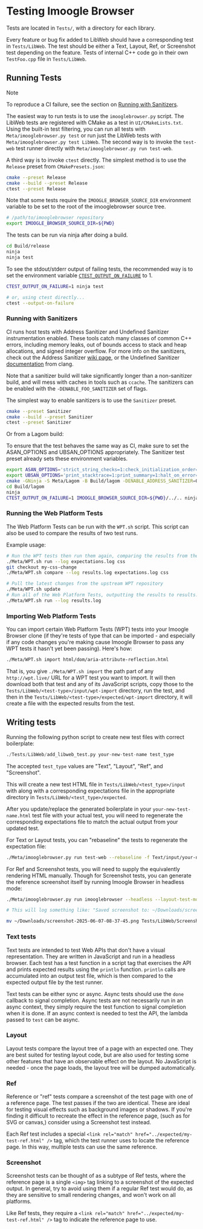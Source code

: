 # Testing Imoogle Browser

Tests are located in `Tests/`, with a directory for each library.

Every feature or bug fix added to LibWeb should have a corresponding test in `Tests/LibWeb`.
The test should be either a Text, Layout, Ref, or Screenshot test depending on the feature.
Tests of internal C++ code go in their own `TestFoo.cpp` file in `Tests/LibWeb`.

## Running Tests

> [!NOTE]
> To reproduce a CI failure, see the section on [Running with Sanitizers](#running-with-sanitizers).

The easiest way to run tests is to use the `imooglebrowser.py` script. The LibWeb tests are registered with CMake as a test in
`UI/CMakeLists.txt`. Using the built-in test filtering, you can run all tests with `Meta/imooglebrowser.py test` or run
just the LibWeb tests with `Meta/imooglebrowser.py test LibWeb`. The second way is to invoke the `test-web` test runner
directly with `Meta/imooglebrowser.py run test-web`.

A third way is to invoke `ctest` directly. The simplest method is to use the `Release` preset from `CMakePresets.json`:

```sh
cmake --preset Release
cmake --build --preset Release
ctest --preset Release
```

Note that some tests require the `IMOOGLE_BROWSER_SOURCE_DIR` environment variable to be set to the root of the imooglebrowser source tree.

```sh
# /path/to/imooglebrowser repository
export IMOOGLE_BROWSER_SOURCE_DIR=${PWD}
```

The tests can be run via ninja after doing a build.

```sh
cd Build/release
ninja
ninja test
```

To see the stdout/stderr output of failing tests, the recommended way is to set the environment variable [`CTEST_OUTPUT_ON_FAILURE`](https://cmake.org/cmake/help/latest/manual/ctest.1.html#options) to 1.

```sh
CTEST_OUTPUT_ON_FAILURE=1 ninja test

# or, using ctest directly...
ctest --output-on-failure
```

### Running with Sanitizers

CI runs host tests with Address Sanitizer and Undefined Sanitizer instrumentation enabled. These tools catch many
classes of common C++ errors, including memory leaks, out of bounds access to stack and heap allocations, and
signed integer overflow. For more info on the sanitizers, check out the Address Sanitizer [wiki page](https://github.com/google/sanitizers/wiki),
or the Undefined Sanitizer [documentation](https://clang.llvm.org/docs/UndefinedBehaviorSanitizer.html) from clang.

Note that a sanitizer build will take significantly longer than a non-sanitizer build, and will mess with caches in tools
such as `ccache`. The sanitizers can be enabled with the `-DENABLE_FOO_SANITIZER` set of flags.

The simplest way to enable sanitizers is to use the `Sanitizer` preset.

```sh
cmake --preset Sanitizer
cmake --build --preset Sanitizer
ctest --preset Sanitizer
```

Or from a Lagom build:

To ensure that the test behaves the same way as CI, make sure to set the ASAN_OPTIONS and UBSAN_OPTIONS appropriately.
The Sanitizer test preset already sets these environment variables.

```sh
export ASAN_OPTIONS='strict_string_checks=1:check_initialization_order=1:strict_init_order=1:detect_stack_use_after_return=1:allocator_may_return_null=1'
export UBSAN_OPTIONS='print_stacktrace=1:print_summary=1:halt_on_error=1'
cmake -GNinja -S Meta/Lagom -B Build/lagom -DENABLE_ADDRESS_SANITIZER=ON -DENABLE_UNDEFINED_SANITIZER=ON
cd Build/lagom
ninja
CTEST_OUTPUT_ON_FAILURE=1 IMOOGLE_BROWSER_SOURCE_DIR=${PWD}/../.. ninja test
```

### Running the Web Platform Tests

The Web Platform Tests can be run with the `WPT.sh` script. This script can also be used to compare the results of two
test runs.

Example usage:

```sh
# Run the WPT tests then run them again, comparing the results from the two runs
./Meta/WPT.sh run --log expectations.log css
git checkout my-css-change
./Meta/WPT.sh compare --log results.log expectations.log css
```

```sh
# Pull the latest changes from the upstream WPT repository
./Meta/WPT.sh update
# Run all of the Web Platform Tests, outputting the results to results.log
./Meta/WPT.sh run --log results.log
```

### Importing Web Platform Tests

You can import certain Web Platform Tests (WPT) tests into your Imoogle Browser clone (if they're tests of type that can be
imported - and especially if any code changes you're making cause Imoogle Browser to pass any WPT tests it hasn't yet been
passing). Here's how:

```sh
./Meta/WPT.sh import html/dom/aria-attribute-reflection.html
```

That is, you give `./Meta/WPT.sh import` the path part of any `http://wpt.live/` URL for a WPT test you want to import.
It will then download both that test and any of its JavaScript scripts, copy those to the `Tests/LibWeb/<test-type>/input/wpt-import`
directory, run the test, and then in the `Tests/LibWeb/<test-type>/expected/wpt-import` directory, it will create a file
with the expected results from the test.

## Writing tests

Running the following python script to create new test files with correct boilerplate:

```python
./Tests/LibWeb/add_libweb_test.py your-new-test-name test_type
```

The accepted `test_type` values are "Text", "Layout", "Ref", and "Screenshot".

This will create a new test HTML file in `Tests/LibWeb/<test_type>/input` with along with a corresponding expectations
file in the appropriate directory in `Tests/LibWeb/<test_type>/expected`.

After you update/replace the generated boilerplate in your `your-new-test-name.html` test file with your actual test,
you will need to regenerate the corresponding expectations file to match the actual output from your updated test.

For Text or Layout tests, you can "rebaseline" the tests to regenerate the expectation file:

```bash
./Meta/imooglebrowser.py run test-web --rebaseline -f Text/input/your-new-test-name.html
```

For Ref and Screenshot tests, you will need to supply the equivalently rendering HTML manually. Though for Screenshot
tests, you can generate the reference screenshot itself by running Imoogle Browser in headless mode:

```bash
./Meta/imooglebrowser.py run imooglebrowser --headless --layout-test-mode Tests/LibWeb/Screenshot/input/your-new-test-name.html

# This will log something like: "Saved screenshot to: ~/Downloads/screenshot-2025-06-07-08-37-45.png"

mv ~/Downloads/screenshot-2025-06-07-08-37-45.png Tests/LibWeb/Screenshot/images/your-new-test-name.png
```

### Text tests

Text tests are intended to test Web APIs that don't have a visual representation. They are written in JavaScript and
run in a headless browser. Each test has a test function in a script tag that exercises the API and prints expected
results using the `println` function. `println` calls are accumulated into an output test file, which is then
compared to the expected output file by the test runner.

Text tests can be either sync or async. Async tests should use the `done` callback to signal completion.
Async tests are not necessarily run in an async context, they simply require the test function to signal completion
when it is done. If an async context is needed to test the API, the lambda passed to `test` can be async.

### Layout

Layout tests compare the layout tree of a page with an expected one. They are best suited for testing layout code, but
are also used for testing some other features that have an observable effect on the layout. No JavaScript is needed -
once the page loads, the layout tree will be dumped automatically.

### Ref

Reference or "ref" tests compare a screenshot of the test page with one of a reference page. The test passes if the two
are identical. These are ideal for testing visual effects such as background images or shadows. If you're finding it
difficult to recreate the effect in the reference page, (such as for SVG or canvas,) consider using a Screenshot test
instead.

Each Ref test includes a special `<link rel="match" href="../expected/my-test-ref.html" />` tag, which the test runner
uses to locate the reference page. In this way, multiple tests can use the same reference.

### Screenshot

Screenshot tests can be thought of as a subtype of Ref tests, where the reference page is a single `<img>` tag linking
to a screenshot of the expected output. In general, try to avoid using them if a regular Ref test would do, as they are
sensitive to small rendering changes, and won't work on all platforms.

Like Ref tests, they require a `<link rel="match" href="../expected/my-test-ref.html" />` tag to indicate the reference
page to use.

